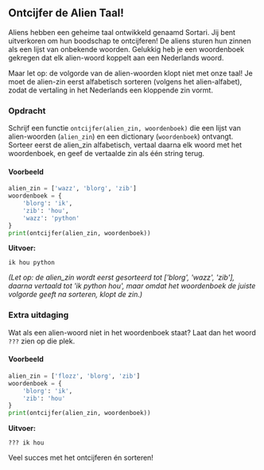 ## Ontcijfer de Alien Taal!

Aliens hebben een geheime taal ontwikkeld genaamd Sortari. Jij bent uitverkoren om hun boodschap te ontcijferen! De aliens sturen hun zinnen als een lijst van onbekende woorden. Gelukkig heb je een woordenboek gekregen dat elk alien-woord koppelt aan een Nederlands woord.

Maar let op: de volgorde van de alien-woorden klopt niet met onze taal! Je moet de alien-zin eerst alfabetisch sorteren (volgens het alien-alfabet), zodat de vertaling in het Nederlands een kloppende zin vormt.

### Opdracht

Schrijf een functie `ontcijfer(alien_zin, woordenboek)` die een lijst van alien-woorden (`alien_zin`) en een dictionary (`woordenboek`) ontvangt. Sorteer eerst de alien_zin alfabetisch, vertaal daarna elk woord met het woordenboek, en geef de vertaalde zin als één string terug.

#### Voorbeeld

```python
alien_zin = ['wazz', 'blorg', 'zib']
woordenboek = {
    'blorg': 'ik',
    'zib': 'hou',
    'wazz': 'python'
}
print(ontcijfer(alien_zin, woordenboek))
```

**Uitvoer:**

```
ik hou python
```

_(Let op: de alien_zin wordt eerst gesorteerd tot ['blorg', 'wazz', 'zib'], daarna vertaald tot 'ik python hou', maar omdat het woordenboek de juiste volgorde geeft na sorteren, klopt de zin.)_

### Extra uitdaging

Wat als een alien-woord niet in het woordenboek staat? Laat dan het woord `???` zien op die plek.

#### Voorbeeld

```python
alien_zin = ['flozz', 'blorg', 'zib']
woordenboek = {
    'blorg': 'ik',
    'zib': 'hou'
}
print(ontcijfer(alien_zin, woordenboek))
```

**Uitvoer:**

```
??? ik hou
```

Veel succes met het ontcijferen én sorteren!
